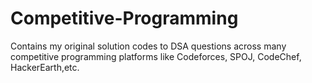 # Competitive-Programming
Contains my original solution codes to DSA questions across many competitive programming platforms like Codeforces, SPOJ, CodeChef, HackerEarth,etc.
